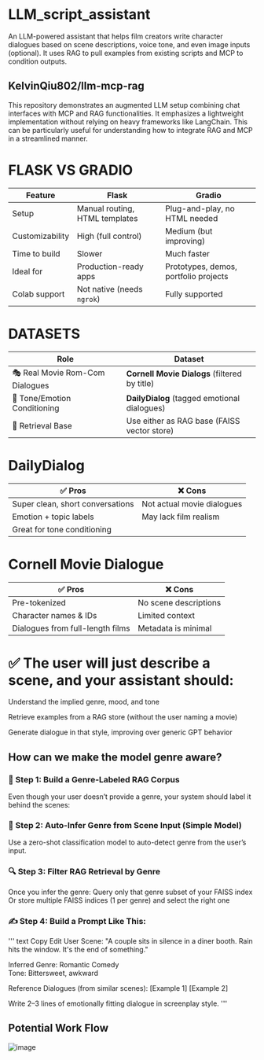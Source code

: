 # LLM_script_assistant
 An LLM-powered assistant that helps film creators write character dialogues based on scene descriptions, voice tone, and even image inputs (optional). It uses RAG to pull examples from existing scripts and MCP to condition outputs.

## KelvinQiu802/llm-mcp-rag
This repository demonstrates an augmented LLM setup combining chat interfaces with MCP and RAG functionalities. It emphasizes a lightweight implementation without relying on heavy frameworks like LangChain. This can be particularly useful for understanding how to integrate RAG and MCP in a streamlined manner.

# FLASK VS GRADIO

| Feature         | **Flask**                      | **Gradio**                            |
| --------------- | ------------------------------ | ------------------------------------- |
| Setup           | Manual routing, HTML templates | Plug-and-play, no HTML needed         |
| Customizability | High (full control)            | Medium (but improving)                |
| Time to build   | Slower                         | Much faster                           |
| Ideal for       | Production-ready apps          | Prototypes, demos, portfolio projects |
| Colab support   | Not native (needs `ngrok`)     | Fully supported                       |

# DATASETS

| Role                            | Dataset                                       |
| ------------------------------- | --------------------------------------------- |
| 🎭 Real Movie Rom-Com Dialogues | **Cornell Movie Dialogs** (filtered by title) |
| 🎯 Tone/Emotion Conditioning    | **DailyDialog** (tagged emotional dialogues)  |
| 🧠 Retrieval Base               | Use either as RAG base (FAISS vector store)   |

# DailyDialog

| ✅ Pros                           | ❌ Cons                     |
| -------------------------------- | -------------------------- |
| Super clean, short conversations | Not actual movie dialogues |
| Emotion + topic labels           | May lack film realism      |
| Great for tone conditioning      |                            |

# Cornell Movie Dialogue

| ✅ Pros                           | ❌ Cons                |
| -------------------------------- | --------------------- |
| Pre-tokenized                    | No scene descriptions |
| Character names & IDs            | Limited context       |
| Dialogues from full-length films | Metadata is minimal   |

# ✅ The user will just describe a scene, and your assistant should:

Understand the implied genre, mood, and tone

Retrieve examples from a RAG store (without the user naming a movie)

Generate dialogue in that style, improving over generic GPT behavior

## How can we make the model genre aware?

### 🧩 Step 1: Build a Genre-Labeled RAG Corpus
Even though your user doesn’t provide a genre, your system should label it behind the scenes:

### 🧠 Step 2: Auto-Infer Genre from Scene Input (Simple Model)
Use a zero-shot classification model to auto-detect genre from the user’s input.

### 🔍 Step 3: Filter RAG Retrieval by Genre
Once you infer the genre:
Query only that genre subset of your FAISS index
Or store multiple FAISS indices (1 per genre) and select the right one

### ✍️ Step 4: Build a Prompt Like This:
''' text
Copy
Edit
User Scene: "A couple sits in silence in a diner booth. Rain hits the window. It's the end of something."

Inferred Genre: Romantic Comedy  
Tone: Bittersweet, awkward

Reference Dialogues (from similar scenes):
[Example 1]
[Example 2]

Write 2–3 lines of emotionally fitting dialogue in screenplay style.  '''


## Potential Work Flow
![image](https://github.com/user-attachments/assets/eb721809-b975-446b-bd1b-69aa6fd11a2d)


